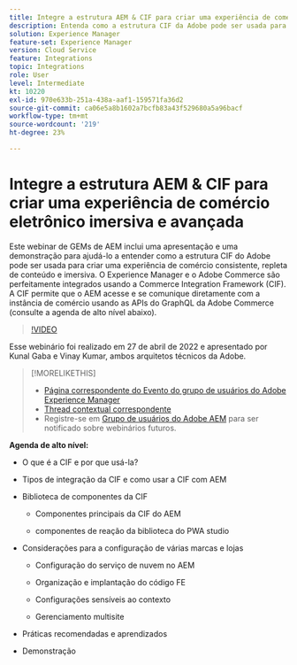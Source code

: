 ```yaml
---
title: Integre a estrutura AEM & CIF para criar uma experiência de comércio eletrônico imersiva e avançada
description: Entenda como a estrutura CIF da Adobe pode ser usada para criar uma experiência de comércio consistente, imersiva e repleta de conteúdo.
solution: Experience Manager
feature-set: Experience Manager
version: Cloud Service
feature: Integrations
topic: Integrations
role: User
level: Intermediate
kt: 10220
exl-id: 970e633b-251a-438a-aaf1-159571fa36d2
source-git-commit: ca06e5a8b1602a7bcfb83a43f529680a5a96bacf
workflow-type: tm+mt
source-wordcount: '219'
ht-degree: 23%

---
```


# Integre a estrutura AEM &amp; CIF para criar uma experiência de comércio eletrônico imersiva e avançada

Este webinar de GEMs de AEM inclui uma apresentação e uma demonstração para ajudá-lo a entender como a estrutura CIF do Adobe pode ser usada para criar uma experiência de comércio consistente, repleta de conteúdo e imersiva. O Experience Manager e o Adobe Commerce são perfeitamente integrados usando a Commerce Integration Framework (CIF). A CIF permite que o AEM acesse e se comunique diretamente com a instância de comércio usando as APIs do GraphQL da Adobe Commerce (consulte a agenda de alto nível abaixo).

>[!VIDEO](https://video.tv.adobe.com/v/342565/?quality=12&learn=on)

Esse webinário foi realizado em 27 de abril de 2022 e apresentado por Kunal Gaba e Vinay Kumar, ambos arquitetos técnicos da Adobe.

>[!MORELIKETHIS]
>
>* [Página correspondente do Evento do grupo de usuários do Adobe Experience Manager](https://adobe.ly/3O0uXl5/)
>* [Thread contextual correspondente](https://adobe.ly/3jorz5r)
>* Registre-se em [Grupo de usuários do Adobe AEM](https://aem-augs.adobe.com/) para ser notificado sobre webinários futuros.


**Agenda de alto nível:**

* O que é a CIF e por que usá-la?

* Tipos de integração da CIF e como usar a CIF com AEM

* Biblioteca de componentes da CIF

   * Componentes principais da CIF do AEM

   * componentes de reação da biblioteca do PWA studio

* Considerações para a configuração de várias marcas e lojas

   * Configuração do serviço de nuvem no AEM

   * Organização e implantação do código FE

   * Configurações sensíveis ao contexto

   * Gerenciamento multisite

* Práticas recomendadas e aprendizados

* Demonstração
